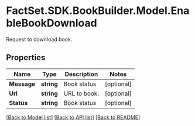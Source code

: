 # FactSet.SDK.BookBuilder.Model.EnableBookDownload
Request to download book.

## Properties

Name | Type | Description | Notes
------------ | ------------- | ------------- | -------------
**Message** | **string** | Book status | [optional] 
**Url** | **string** | URL to book. | [optional] 
**Status** | **string** | Book status | [optional] 

[[Back to Model list]](../README.md#documentation-for-models) [[Back to API list]](../README.md#documentation-for-api-endpoints) [[Back to README]](../README.md)

